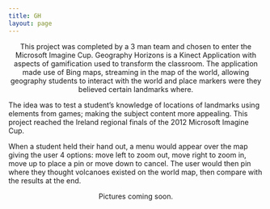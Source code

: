 ```yaml
---
title: GH
layout: page
---
```

<p align = "center">This project was completed by a 3 man team and chosen to enter the Microsoft Imagine Cup. Geography Horizons is a Kinect Application with aspects of gamification used to transform the classroom. The application made use of Bing maps, streaming in the map of the world, allowing geography students to interact with the world and place markers were they believed certain landmarks where.

The idea was to test a student’s knowledge of locations of landmarks using elements from games; making the subject content more appealing. This project reached the Ireland regional finals of the 2012 Microsoft Imagine Cup.

When a student held their hand out, a menu would appear over the map giving the user 4 options: move left to zoom out, move right to zoom in, move up to place a pin or move down to cancel. The user would then pin where they thought volcanoes existed on the world map, then compare with the results at the end.</p>
 
<p align = "center">Pictures coming soon.</p>